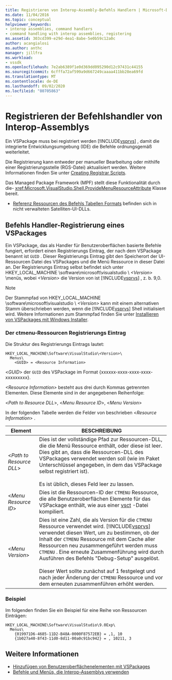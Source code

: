 ```yaml
---
title: Registrieren von Interop-Assembly-Befehls Handlern | Microsoft-Dokumentation
ms.date: 11/04/2016
ms.topic: conceptual
helpviewer_keywords:
- interop assemblies, command handlers
- command handling with interop assemblies, registering
ms.assetid: 303cd399-e29d-4ea1-8abe-5e0b59c12a0c
author: acangialosi
ms.author: anthc
manager: jillfra
ms.workload:
- vssdk
ms.openlocfilehash: 7e2ab6389f1e0d369dd095290d12c97431c44155
ms.sourcegitcommit: 6cfffa72af599a9d667249caaaa411bb28ea69fd
ms.translationtype: MT
ms.contentlocale: de-DE
ms.lasthandoff: 09/02/2020
ms.locfileid: "80705863"
---
```

# <a name="registering-interop-assembly-command-handlers"></a>Registrieren der Befehlshandler von Interop-Assemblys
Ein VSPackage muss bei registriert werden [!INCLUDE[vsprvs](../../code-quality/includes/vsprvs_md.md)] , damit die integrierte Entwicklungsumgebung (IDE) die Befehle ordnungsgemäß weiterleitet.

 Die Registrierung kann entweder per manueller Bearbeitung oder mithilfe einer Registrierungsstelle (RGS-Datei) aktualisiert werden. Weitere Informationen finden Sie unter [Creating Registrar Scripts](/cpp/atl/creating-registrar-scripts).

 Das Managed Package Framework (MPF) stellt diese Funktionalität durch die- <xref:Microsoft.VisualStudio.Shell.ProvideMenuResourceAttribute> Klasse bereit.

- [Referenz Ressourcen des Befehls Tabellen Formats](https://msdn.microsoft.com/library/09e9c6ef-9863-48de-9483-d45b7b7c798f) befinden sich in nicht verwalteten Satelliten-UI-DLLs.

## <a name="command-handler-registration-of-a-vspackage"></a>Befehls Handler-Registrierung eines VSPackages
 Ein VSPackage, das als Handler für Benutzeroberflächen basierte Befehle fungiert, erfordert einen Registrierungs Eintrag, der nach dem VSPackage benannt ist `GUID` . Dieser Registrierungs Eintrag gibt den Speicherort der UI-Ressourcen Datei des VSPackages und die Menü Ressource in dieser Datei an. Der Registrierungs Eintrag selbst befindet sich unter HKEY_LOCAL_MACHINE \software\microsoft\visualstudio \\ *\<Version>* \menüs, wobei *\<Version>* die Version von ist [!INCLUDE[vsprvs](../../code-quality/includes/vsprvs_md.md)] , z. b. 9,0.

> [!NOTE]
> Der Stammpfad von HKEY_LOCAL_MACHINE \software\microsoft\visualstudio \\ *\<Version>* kann mit einem alternativen Stamm überschrieben werden, wenn die [!INCLUDE[vsprvs](../../code-quality/includes/vsprvs_md.md)] Shell initialisiert wird. Weitere Informationen zum Stammpfad finden Sie unter [Installieren von VSPackages mit Windows Installer](../../extensibility/internals/installing-vspackages-with-windows-installer.md).

### <a name="the-ctmenu-resource-registry-entry"></a>Der ctmenu-Ressourcen Registrierungs Eintrag
 Die Struktur des Registrierungs Eintrags lautet:

```
HKEY_LOCAL_MACHINE\Software\VisualStudio\<Version>\
  Menus\
    <GUID> = <Resource Information>
```

 \<*GUID*> der `GUID` des VSPackage im Format {xxxxxx-xxxx-xxxx-xxxx-xxxxxxxxx}.

 *\<Resource Information>* besteht aus drei durch Kommas getrennten Elementen. Diese Elemente sind in der angegebenen Reihenfolge:

 \<*Path to Resource DLL*>, \<*Menu Resource ID*>, \<*Menu Version*>

 In der folgenden Tabelle werden die Felder von beschrieben \<*Resource Information*> .

| Element | BESCHREIBUNG |
|---------------------------| - |
| \<*Path to Resource DLL*> | Dies ist der vollständige Pfad zur Ressourcen-DLL, die die Menü Ressource enthält, oder diese ist leer. Dies gibt an, dass die Ressourcen-DLL des VSPackages verwendet werden soll (wie im Paket Unterschlüssel angegeben, in dem das VSPackage selbst registriert ist).<br /><br /> Es ist üblich, dieses Feld leer zu lassen. |
| \<*Menu Resource ID*> | Dies ist die Ressourcen-ID der `CTMENU` Ressource, die alle Benutzeroberflächen Elemente für das VSPackage enthält, wie aus einer [vsct](../../extensibility/internals/visual-studio-command-table-dot-vsct-files.md) -Datei kompiliert. |
| \<*Menu Version*> | Dies ist eine Zahl, die als Version für die `CTMENU` Ressource verwendet wird. [!INCLUDE[vsprvs](../../code-quality/includes/vsprvs_md.md)] verwendet diesen Wert, um zu bestimmen, ob der Inhalt der `CTMENU` Ressource mit dem Cache aller Ressourcen neu zusammengeführt werden muss `CTMENU` . Eine erneute Zusammenführung wird durch Ausführen des Befehls "Debug-Setup" ausgelöst.<br /><br /> Dieser Wert sollte zunächst auf 1 festgelegt und nach jeder Änderung der `CTMENU` Ressource und vor dem erneuten zusammenführen erhöht werden. |

### <a name="example"></a>Beispiel
 Im folgenden finden Sie ein Beispiel für eine Reihe von Ressourcen Einträgen:

```
HKEY_LOCAL_MACHINE\Software\VisualStudio\9.0Exp\
  Menus\
    {019971D6-4685-11D2-B48A-0000F87572EB} = ,1, 10
    {1b027a40-8f43-11d0-8d11-00a0c91bc942} = , 10211, 3
```

## <a name="see-also"></a>Weitere Informationen
- [Hinzufügen von Benutzeroberflächenelementen mit VSPackages](../../extensibility/internals/how-vspackages-add-user-interface-elements.md)
- [Befehle und Menüs, die Interop-Assemblys verwenden](../../extensibility/internals/commands-and-menus-that-use-interop-assemblies.md)
